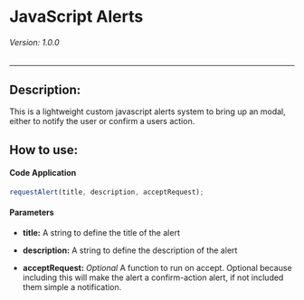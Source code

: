 # JavaScript Alerts

###### Version: 1.0.0

---

## Description:

This is a lightweight custom javascript alerts system to bring up an modal, either to notify the user or confirm a users action.

## How to use:

#### Code Application
```javascript
requestAlert(title, description, acceptRequest);
```

#### Parameters
- **title:**
    A string to define the title of the alert

- **description:**
    A string to define the description of the alert

- **acceptRequest:** _Optional_
    A function to run on accept. Optional because including this will make the alert a confirm-action alert, if not included them simple a notification.
